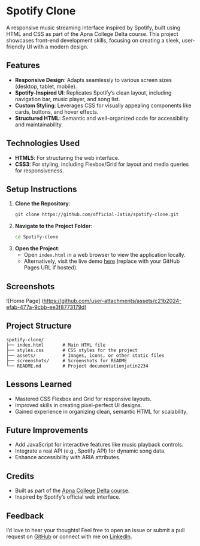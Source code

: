 # Spotify Clone

A responsive music streaming interface inspired by Spotify, built using HTML and CSS as part of the Apna College Delta course. This project showcases front-end development skills, focusing on creating a sleek, user-friendly UI with a modern design.

## Features
- **Responsive Design**: Adapts seamlessly to various screen sizes (desktop, tablet, mobile).
- **Spotify-Inspired UI**: Replicates Spotify’s clean layout, including navigation bar, music player, and song list.
- **Custom Styling**: Leverages CSS for visually appealing components like cards, buttons, and hover effects.
- **Structured HTML**: Semantic and well-organized code for accessibility and maintainability.

## Technologies Used
- **HTML5**: For structuring the web interface.
- **CSS3**: For styling, including Flexbox/Grid for layout and media queries for responsiveness.

## Setup Instructions
1. **Clone the Repository**:
   ```bash
   git clone https://github.com/official-Jatin/spotify-clone.git
   ```
2. **Navigate to the Project Folder**:
   ```bash
   cd Spotify-clone
   ```
3. **Open the Project**:
   - Open `index.html` in a web browser to view the application locally.
   - Alternatively, visit the live demo [here](https://your-username.github.io/spotify-clone) (replace with your GitHub Pages URL if hosted).

## Screenshots
![Home Page] (https://github.com/user-attachments/assets/c21b2024-efab-477a-9cbb-ee3f8773179d)


## Project Structure
```
spotify-clone/
├── index.html       # Main HTML file
├── styles.css       # CSS styles for the project
├── assets/          # Images, icons, or other static files
├── screenshots/     # Screenshots for README
└── README.md        # Project documentationjatin2234
```

## Lessons Learned
- Mastered CSS Flexbox and Grid for responsive layouts.
- Improved skills in creating pixel-perfect UI designs.
- Gained experience in organizing clean, semantic HTML for scalability.

## Future Improvements
- Add JavaScript for interactive features like music playback controls.
- Integrate a real API (e.g., Spotify API) for dynamic song data.
- Enhance accessibility with ARIA attributes.

## Credits
- Built as part of the [Apna College Delta course](https://www.apnacollege.in/).
- Inspired by Spotify’s official web interface.

## Feedback
I’d love to hear your thoughts! Feel free to open an issue or submit a pull request on [GitHub](https://github.com/your-username/spotify-clone) or connect with me on [LinkedIn](https://www.linkedin.com/in/jatin2234).
